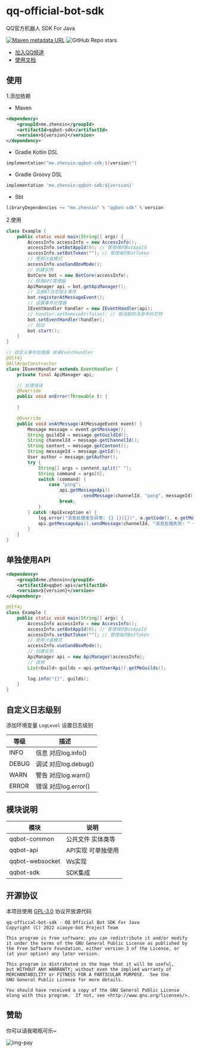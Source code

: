 # qq-official-bot-sdk

QQ官方机器人 SDK For Java

[![Maven metadata URL][img-maven]][maven]
![GitHub Repo stars][img-stars]

* [加入QQ频道][qqguild]
* [使用文档][docs]

## 使用

1.添加依赖

* Maven

```xml
<dependency>
    <groupId>me.zhenxin</groupId>
    <artifactId>qqbot-sdk</artifactId>
    <version>${version}</version>
</dependency>
```

* Gradle Kotlin DSL

```kotlin
implementation("me.zhenxin:qqbot-sdk:${version}")
```

* Gradle Groovy DSL

```groovy
implementation 'me.zhenxin:qqbot-sdk:${version}'
```

* Sbt

```sbt
libraryDependencies += "me.zhenxin" % "qqbot-sdk" % version
```

2.使用
```java
class Example {
    public static void main(String[] args) {
        AccessInfo accessInfo = new AccessInfo();
        accessInfo.setBotAppId(0); // 管理端的BotAppId
        accessInfo.setBotToken(""); // 管理端的BotToken
        // 使用沙盒模式
        accessInfo.useSandBoxMode();
        // 创建实例
        BotCore bot = new BotCore(accessInfo);
        // 获取API管理器
        ApiManager api = bot.getApiManager();
        // 注册AT消息相关事件
        bot.registerAtMessageEvent();
        // 设置事件处理器
        IEventHandler handler = new IEventHandler(api);
        // handler.setRemoveAt(false); // 取消删除消息中的艾特
        bot.setEventHandler(handler);
        // 启动
        bot.start();
    }
}

// 自定义事件处理器 继承EventHandler
@Slf4j
@AllArgsConstructor
class IEventHandler extends EventHandler {
    private final ApiManager api;

    // 处理错误
    @Override
    public void onError(Throwable t) {
        
    }

    @Override
    public void onAtMessage(AtMessageEvent event) {
        Message message = event.getMessage();
        String guildId = message.getGuildId();
        String channelId = message.getChannelId();
        String content = message.getContent();
        String messageId = message.getId();
        User author = message.getAuthor();
        try {
            String[] args = content.split(" ");
            String command = args[0];
            switch (command) {
                case "ping":
                    api.getMessageApi()
                            .sendMessage(channelId, "pong", messageId);
                    break;
            }
        } catch (ApiException e) {
            log.error("消息处理发生异常: {} {}({})", e.getCode(), e.getMessage(), e.getError());
            api.getMessageApi().sendMessage(channelId, "消息处理失败: " + e.getMessage(), messageId);
        }
    }
}
```

## 单独使用API

```xml
<dependency>
    <groupId>me.zhenxin</groupId>
    <artifactId>qqbot-api</artifactId>
    <version>${version}</version>
</dependency>
```

```java
@Slf4j
class Example {
    public static void main(String[] args) {
        AccessInfo accessInfo = new AccessInfo();
        accessInfo.setBotAppId(0); // 管理端的BotAppId
        accessInfo.setBotToken(""); // 管理端的BotToken
        // 使用沙盒模式
        accessInfo.useSandBoxMode();
        // 创建实例
        ApiManager api = new ApiManager(accessInfo);
        // 调用
        List<Guild> guilds = api.getUserApi().getMeGuilds();

        log.info("{}", guilds);
    }
}
```

## 自定义日志级别

添加环境变量 `LogLevel` 设置日志级别

| 等级    | 描述               |
|-------|------------------|
| INFO  | 信息 对应log.info()  |
| DEBUG | 调试 对应log.debug() |
| WARN  | 警告 对应log.warn()  |
| ERROR | 错误 对应log.error() |

## 模块说明

| 模块              | 说明          |
|-----------------|-------------|
| qqbot-common    | 公共文件 实体类等   |
| qqbot-api       | API实现 可单独使用 |
| qqbot-websocket | Ws实现        |
| qqbot-sdk       | SDK集成       |

## 开源协议

本项目使用 [GPL-3.0](LICENSE) 协议开放源代码

```text
qq-official-bot-sdk - QQ Official Bot SDK For Java
Copyright (C) 2022 xiaoye-bot Project Team

This program is free software: you can redistribute it and/or modify
it under the terms of the GNU General Public License as published by
the Free Software Foundation, either version 3 of the License, or
(at your option) any later version.

This program is distributed in the hope that it will be useful,
but WITHOUT ANY WARRANTY; without even the implied warranty of
MERCHANTABILITY or FITNESS FOR A PARTICULAR PURPOSE.  See the
GNU General Public License for more details.

You should have received a copy of the GNU General Public License
along with this program.  If not, see <http://www.gnu.org/licenses/>.
```

## 赞助

你可以请我喝瓶可乐~

![img-pay]

[maven]: https://search.maven.org/artifact/me.zhenxin/qqbot-sdk/1.0.2/jar

[docs]: https://sdk.armoe.cn/qq/

[qqguild]: https://qun.qq.com/qqweb/qunpro/share?_wv=3&_wwv=128&inviteCode=GECpm&from=246610&biz=ka

[img-maven]: https://img.shields.io/maven-central/v/me.zhenxin/qqbot-sdk

[img-stars]: https://img.shields.io/github/stars/xiaoye-bot/qq-official-bot-sdk

[img-pay]: https://s2.loli.net/2022/01/12/wqhXNKAlnMZ5oci.png